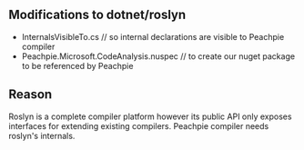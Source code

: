 ## Modifications to dotnet/roslyn

- InternalsVisibleTo.cs // so internal declarations are visible to Peachpie compiler
- Peachpie.Microsoft.CodeAnalysis.nuspec // to create our nuget package to be referenced by Peachpie

## Reason

Roslyn is a complete compiler platform however its public API only exposes interfaces for extending existing compilers. Peachpie compiler needs roslyn's internals.
